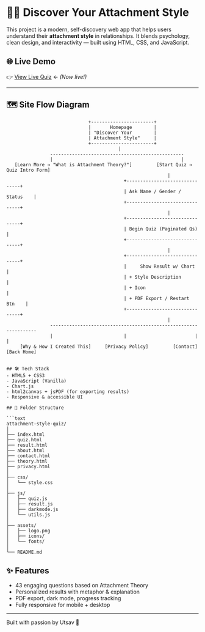 # 🧠💙 Discover Your Attachment Style

This project is a modern, self-discovery web app that helps users understand their **attachment style** in relationships. It blends psychology, clean design, and interactivity — built using HTML, CSS, and JavaScript.

## 🌐 Live Demo
👉 [View Live Quiz](https://utsavkth.github.io/Discover-Your-Attachment-Style) ← *(Now live!)*

---

## 🗺️ Site Flow Diagram

```text
                              +-----------------------+
                              |       Homepage        |
                              | "Discover Your        |
                              | Attachment Style"     |
                              +-----------------------+
                                         |
                -------------------------------------------------
                |                                               |
   [Learn More → "What is Attachment Theory?"]         [Start Quiz → Quiz Intro Form]
                                                           |
                                           +-------------------------------+
                                           | Ask Name / Gender / Status    |
                                           +-------------------------------+
                                                           |
                                           +-------------------------------+
                                           | Begin Quiz (Paginated Qs)    |
                                           +-------------------------------+
                                                           |
                                           +-------------------------------+
                                           |     Show Result w/ Chart      |
                                           | + Style Description           |
                                           | + Icon                        |
                                           | + PDF Export / Restart Btn    |
                                           +-------------------------------+
                                                           |
                -----------------------------------------------------------------
                |                          |                         |          |
     [Why & How I Created This]     [Privacy Policy]         [Contact]    [Back Home]


## 🛠️ Tech Stack
- HTML5 + CSS3
- JavaScript (Vanilla)
- Chart.js
- html2canvas + jsPDF (for exporting results)
- Responsive & accessible UI

## 📁 Folder Structure

```text
attachment-style-quiz/
│
├── index.html
├── quiz.html
├── result.html
├── about.html
├── contact.html
├── theory.html
├── privacy.html
│
├── css/
│   └── style.css
│
├── js/
│   ├── quiz.js
│   ├── result.js
│   ├── darkmode.js
│   └── utils.js
│
├── assets/
│   ├── logo.png
│   ├── icons/
│   └── fonts/
│
└── README.md
```

## ✨ Features
- 43 engaging questions based on Attachment Theory
- Personalized results with metaphor & explanation
- PDF export, dark mode, progress tracking
- Fully responsive for mobile + desktop

---

Built with passion by Utsav 🙌
